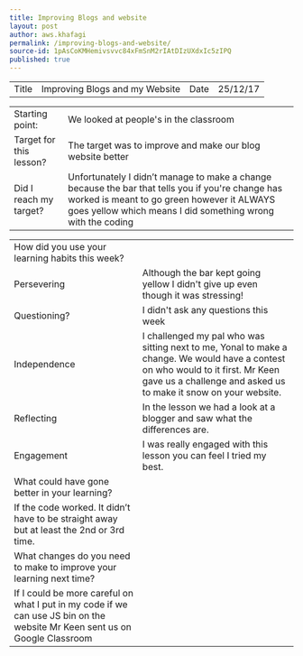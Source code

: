 ```yaml
---
title: Improving Blogs and website
layout: post
author: aws.khafagi
permalink: /improving-blogs-and-website/
source-id: 1pAsCoKMHemivsvvc84xFmSnM2rIAtDIzUXdxIc5zIPQ
published: true
---
```

<table>
  <tr>
    <td>Title</td>
    <td>Improving Blogs and my Website</td>
    <td>Date</td>
    <td>25/12/17</td>
  </tr>
</table>


<table>
  <tr>
    <td>Starting point:</td>
    <td>We looked at people's in the classroom</td>
  </tr>
  <tr>
    <td>Target for this lesson?</td>
    <td>The target was to improve and make our blog website better</td>
  </tr>
  <tr>
    <td>Did I reach my target? </td>
    <td>Unfortunately I didn’t manage to make a change because the bar that tells you if you're change has worked is meant to go green however it ALWAYS goes yellow which means I did something wrong with the coding  </td>
  </tr>
</table>


<table>
  <tr>
    <td>How did you use your learning habits this week?</td>
    <td></td>
  </tr>
  <tr>
    <td>Persevering</td>
    <td>Although the bar kept going yellow I didn't give up even though it was stressing!</td>
  </tr>
  <tr>
    <td>Questioning?</td>
    <td>I didn't ask any questions this week</td>
  </tr>
  <tr>
    <td>Independence</td>
    <td>I challenged my pal who was sitting next to me, Yonal to make a change. We would have a contest on who would to it first. Mr Keen gave us a challenge and asked us to make it snow on your website.</td>
  </tr>
  <tr>
    <td>Reflecting</td>
    <td>In the lesson we had a look at a blogger and saw what the differences are. </td>
  </tr>
  <tr>
    <td>Engagement</td>
    <td>I was really engaged with this lesson you can feel I tried my best.</td>
  </tr>
  <tr>
    <td>What could have gone better in your learning?</td>
    <td></td>
  </tr>
  <tr>
    <td>If the code worked. It didn’t have to be straight away but at least the 2nd or 3rd time.</td>
    <td></td>
  </tr>
  <tr>
    <td>What changes do you need to make to improve your learning next time?</td>
    <td></td>
  </tr>
  <tr>
    <td>If I could be more careful on what I put in my code if we can use JS bin on the website Mr Keen sent us on Google Classroom</td>
    <td></td>
  </tr>
</table>


